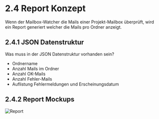 # 2.4 Report Konzept

Wenn der Mailbox-Watcher die Mails einer Projekt-Mailbox überprüft,
wird ein Report generiert welcher die Mails pro Ordner anzeigt.

## 2.4.1 JSON Datenstruktur

Was muss in der JSON Datenstruktur vorhanden sein?

* Ordnername
* Anzahl Mails im Ordner
* Anzahl OK-Mails
* Anzahl Fehler-Mails
* Auflistung Fehlermeldungen und Erscheinungsdatum

## 2.4.2 Report Mockups

![Report](https://raw.githubusercontent.com/puzzle/mailbox-watcher/master/doc/2_konzeption/img/report.png)

